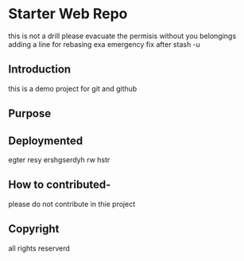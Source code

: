 # Starter Web Repo

this is not a drill please evacuate the permisis without you belongings
adding a line for rebasing exa
emergency fix after stash -u

## Introduction

this is a demo project for git and github

## Purpose



## Deploymented
egter resy ershgserdyh rw hstr

## How to contributed-
please do not contribute in thie project

## Copyright

all rights reserverd